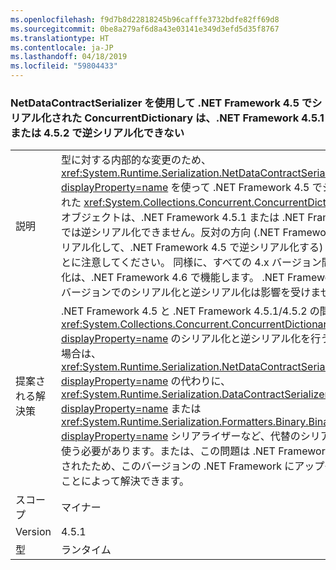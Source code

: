 ```yaml
---
ms.openlocfilehash: f9d7b8d22818245b96cafffe3732bdfe82ff69d8
ms.sourcegitcommit: 0be8a279af6d8a43e03141e349d3efd5d35f8767
ms.translationtype: HT
ms.contentlocale: ja-JP
ms.lasthandoff: 04/18/2019
ms.locfileid: "59804433"
---
```

### <a name="a-concurrentdictionary-serialized-in-net-framework-45-with-netdatacontractserializer-cannot-be-deserialized-by-net-framework-451-or-452"></a>NetDataContractSerializer を使用して .NET Framework 4.5 でシリアル化された ConcurrentDictionary は、.NET Framework 4.5.1 または 4.5.2 で逆シリアル化できない

|   |   |
|---|---|
|説明|型に対する内部的な変更のため、<xref:System.Runtime.Serialization.NetDataContractSerializer?displayProperty=name> を使って .NET Framework 4.5 でシリアル化された <xref:System.Collections.Concurrent.ConcurrentDictionary%602> オブジェクトは、.NET Framework 4.5.1 または .NET Framework 4.5.2 では逆シリアル化できません。反対の方向 (.NET Framework 4.5.x でシリアル化して、.NET Framework 4.5 で逆シリアル化する) は動作することに注意してください。 同様に、すべての 4.x バージョン間のシリアル化は、.NET Framework 4.6 で機能します。 .NET Framework の 1 つのバージョンでのシリアル化と逆シリアル化は影響を受けません。|
|提案される解決策|.NET Framework 4.5 と .NET Framework 4.5.1/4.5.2 の間で <xref:System.Collections.Concurrent.ConcurrentDictionary%602?displayProperty=name> のシリアル化と逆シリアル化を行う必要がある場合は、<xref:System.Runtime.Serialization.NetDataContractSerializer?displayProperty=name> の代わりに、<xref:System.Runtime.Serialization.DataContractSerializer?displayProperty=name> または <xref:System.Runtime.Serialization.Formatters.Binary.BinaryFormatter?displayProperty=name> シリアライザーなど、代替のシリアライザーを使う必要があります。または、この問題は .NET Framework 4.6 で修正されたため、このバージョンの .NET Framework にアップグレードすることによって解決できます。|
|スコープ|マイナー|
|Version|4.5.1|
|型|ランタイム|
